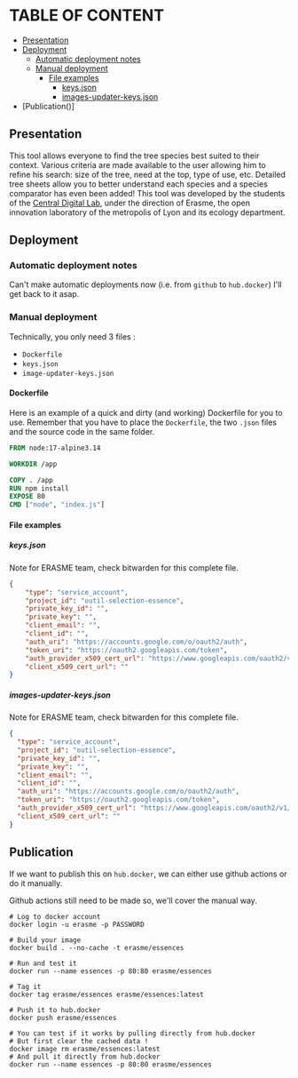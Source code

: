 # TABLE OF CONTENT

- [Presentation](#presentation)
- [Deployment](#deployment)
  * [Automatic deployment notes](#automatic-deployment-notes)
  * [Manual deployment](#manual-deployment)
    + [File examples](#file-examples)
      - [keys.json](#keysjson)
      - [images-updater-keys.json](#images-updater-keysjson)
- [Publication()]

## Presentation

This tool allows everyone to find the tree species best suited to their context. Various criteria are made available to the user allowing him to refine his search: size of the tree, need at the top, type of use, etc. Detailed tree sheets allow you to better understand each species and a species comparator has even been added!
This tool was developed by the students of the [Central Digital Lab](https://www.ec-lyon.fr/formation/diplomes-etablissement/centrale-digital-lab), under the direction of Erasme, the open innovation laboratory of the metropolis of Lyon and its ecology department.

## Deployment

### Automatic deployment notes

Can't make automatic deployments now (i.e. from
`github` to `hub.docker`)
I'll get back to it asap.

### Manual deployment

Technically, you only need 3 files :
- `Dockerfile`
- `keys.json`
- `image-updater-keys.json`

#### Dockerfile

Here is an example of a quick and dirty (and working)
Dockerfile for you to use. Remember that you have to
place the `Dockerfile`, the two `.json` files and the
source code in the same folder.

```dockerfile
FROM node:17-alpine3.14

WORKDIR /app

COPY . /app
RUN npm install
EXPOSE 80
CMD ["node", "index.js"]
```

#### File examples

##### keys.json

Note for ERASME team, check bitwarden for this
complete file.

```json
{
    "type": "service_account",
    "project_id": "outil-selection-essence",
    "private_key_id": "",
    "private_key": "",
    "client_email": "",
    "client_id": "",
    "auth_uri": "https://accounts.google.com/o/oauth2/auth",
    "token_uri": "https://oauth2.googleapis.com/token",
    "auth_provider_x509_cert_url": "https://www.googleapis.com/oauth2/v1/certs",
    "client_x509_cert_url": ""
}
```

##### images-updater-keys.json

Note for ERASME team, check bitwarden for this 
complete file.

```json
{
  "type": "service_account",
  "project_id": "outil-selection-essence",
  "private_key_id": "",
  "private_key": "",
  "client_email": "",
  "client_id": "",
  "auth_uri": "https://accounts.google.com/o/oauth2/auth",
  "token_uri": "https://oauth2.googleapis.com/token",
  "auth_provider_x509_cert_url": "https://www.googleapis.com/oauth2/v1/certs",
  "client_x509_cert_url": ""
}
```

## Publication

If we want to publish this on `hub.docker`, we can either
use github actions or do it manually.

Github actions still need to be made so, we'll cover
the manual way.

```shell
# Log to docker account
docker login -u erasme -p PASSWORD

# Build your image
docker build . --no-cache -t erasme/essences

# Run and test it
docker run --name essences -p 80:80 erasme/essences

# Tag it
docker tag erasme/essences erasme/essences:latest

# Push it to hub.docker
docker push erasme/essences

# You can test if it works by pulling directly from hub.docker
# But first clear the cached data !
docker image rm erasme/essences:latest
# And pull it directly from hub.docker
docker run --name essences -p 80:80 erasme/essences
```
